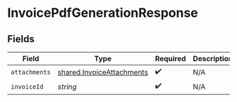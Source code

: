 # InvoicePdfGenerationResponse


## Fields

| Field                                                                         | Type                                                                          | Required                                                                      | Description                                                                   |
| ----------------------------------------------------------------------------- | ----------------------------------------------------------------------------- | ----------------------------------------------------------------------------- | ----------------------------------------------------------------------------- |
| `attachments`                                                                 | [shared.InvoiceAttachments](../../../sdk/models/shared/invoiceattachments.md) | :heavy_check_mark:                                                            | N/A                                                                           |
| `invoiceId`                                                                   | *string*                                                                      | :heavy_check_mark:                                                            | N/A                                                                           |